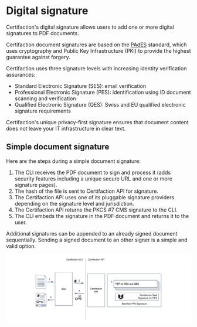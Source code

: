 # Digital signature

Certifaction's digital signature allows users to add one or more digital signatures to PDF documents.

Certifaction document signatures are based on the [PAdES](https://en.wikipedia.org/wiki/PAdES) standard,
which uses cryptography and Public Key Infrastructure (PKI) to provide the highest guarantee against forgery.

Certifaction uses three signature levels with increasing identity verification assurances:

- Standard Electronic Signature (SES): email verification
- Professional Electronic Signature (PES): identification using ID document scanning and verification
- Qualified Electronic Signature (QES): Swiss and EU qualified electronic signature requirements

Certifaction's unique privacy-first signature ensures that document content does not leave your
IT infrastructure in clear text.

## Simple document signature

Here are the steps during a simple document signature:

1.  The CLI receives the PDF document to sign and process it (adds security features including a unique secure URL and one or more signature
    pages).
2.  The hash of the file is sent to Certifaction API for signature.
3.  The Certifaction API uses one of its pluggable signature providers depending on the signature level and jurisdiction.
4.  The Certifaction API returns the PKCS #7 CMS signature to the CLI.
5.  The CLI embeds the signature in the PDF document and returns it to the user.

Additional signatures can be appended to an already signed document sequentially. Sending a signed document to an
other signer is a simple and valid option.

![Document signature diagram](../assets/document-signature-diagram.png)
